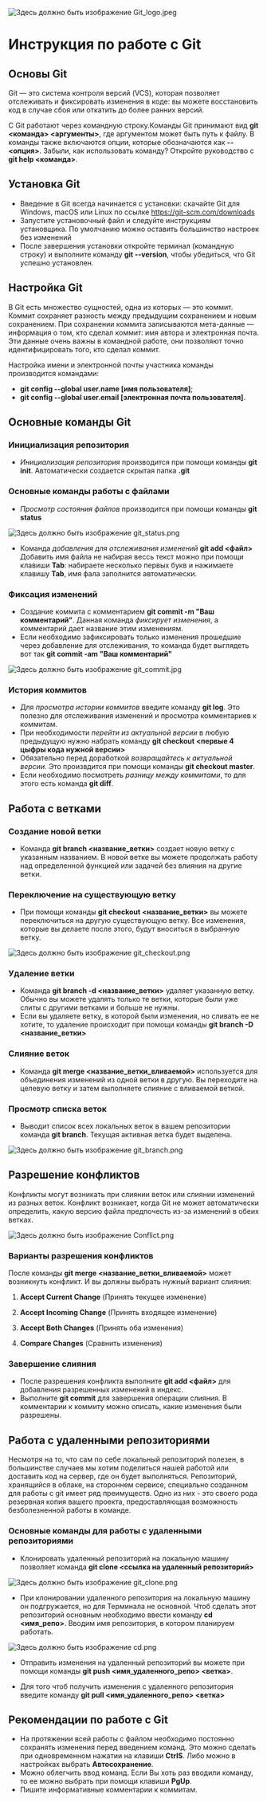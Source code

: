 ![Здесь должно быть изображение Git_logo.jpeg](Git_logo.jpeg)

# Инструкция по работе с Git

## Основы Git

Git — это система контроля версий (VCS), которая позволяет отслеживать и фиксировать изменения в коде: вы можете восстановить код в случае сбоя или откатить до более ранних версий.

С Git работают через командную строку.Команды Git принимают вид **git <команда> <аргументы>**, где аргументом может быть путь к файлу. В команды также включаются опции, которые обозначаются как **--<опция>**. Забыли, как использовать команду? Откройте руководство с **git help <команда>**.

## Установка Git

* Введение в Git всегда начинается с установки: скачайте Git для Windows, macOS или Linux по ссылке 
https://git-scm.com/downloads 
* Запустите установочный файл и следуйте инструкциям установщика. По умолчанию можно оставить большинство настроек без изменений
* После завершения установки откройте терминал (командную строку) и выполните команду **git --version**, чтобы убедиться, что Git успешно установлен.

## Настройка Git

В Git есть множество сущностей, одна из которых — это коммит. Коммит сохраняет разность между предыдущим сохранением и новым сохранением. При сохранении коммита записываются мета-данные — информация о том, кто сделал коммит: имя автора и электронная почта. Эти данные очень важны в командной работе, они позволяют точно идентифицировать того, кто сделал коммит.

Настройка имени и электронной почты участника команды производится командами:

* **git config --global user.name [имя пользователя]**;
* **git config --global user.email [электронная почта пользователя]**.

## Основные команды Git

### Инициализация репозитория

* *Инициализация репозитория* производится при помощи команды **git init**. Автоматически создается скрытая папка **.git**

### Основные команды работы с файлами

* *Просмотр состояния файлов* производится при помощи команды 
**git status** 

![Здесь должно быть изображение git_status.png](git_status.png)

* Команда *добавления для отслеживания изменений* **git add <файл>** Добавить имя файла не набирая вессь текст можно при помощи клавиши **Tab**: набираете несколько первых букв и нажимаете клавишу **Tab**, имя фала заполнится автоматически.

### Фиксация изменений

* Создание коммита с комментарием **git commit -m "Ваш комментарий"**. Данная команда *фиксирует изменения*, а комментарий дает название этим изменениям.
* Если необходимо зафиксировать только изменения прошедшие через добавление для отслеживания, то команда будет выглядеть вот так **git commit -am "Ваш комментарий"**

![Здесь должно быть изображение git_commit.jpg](git_commit.jpg)

### История коммитов

* Для *просмотра истории коммитов* введите команду **git log**. Это полезно для отслеживания изменений и просмотра комментариев к коммитам.
* При необходимости *перейти из актуальной версии* в любую предыдущую нужно набрать команду **git checkout <первые 4 цыфры кода нужной версии>**
* Обязательно перед доработкой *возвращайтесь к актуальной версии*. Это произвдится при помощи команды **git checkout master**.
* Если необходимо посмотреть *разницу между коммитами*, то для этого есть команда **git diff**.

## Работа с ветками

### Создание новой ветки

* Команда **git branch <название_ветки>** создает новую ветку с указанным названием. В новой ветке вы можете продолжать работу над определенной функцией или задачей без влияния на другие ветки.

### Переключение на существующую ветку

* При помощи команды **git checkout <название_ветки>** вы можете переключиться на другую существующую ветку. Все изменения, которые вы делаете после этого, будут вноситься в выбранную ветку.

![Здесь должно быть изображение git_checkout.png](git_checkout.png)


### Удаление ветки

* Команда **git branch -d <название_ветки>** удаляет указанную ветку. Обычно вы можете удалять только те ветки, которые были уже слиты с другими ветками и больше не нужны.
* Если вы удаляете ветку, в которой были изменения, но сливать ее не хотите, то удаление происходит при помощи команды **git branch -D <название_ветки>**

### Слияние веток

* Команда **git merge <название_ветки_вливаемой>** используется для объединения изменений из одной ветки в другую. Вы переходите на целевую ветку и затем выполняете слияние с вливаемой веткой.

### Просмотр списка веток

* Выводит список всех локальных веток в вашем репозитории команда **git branch**. Текущая активная ветка будет выделена.

![Здесь должно быть изображение git_branch.png](git_branch.png)


## Разрешение конфликтов

Конфликты могут возникать при слиянии веток или слиянии изменений из разных веток. Конфликт возникает, когда Git не может автоматически определить, какую версию файла предпочесть из-за изменений в обеих ветках. 


![Здесь должно быть изображение Conflict.png](Conflict.png)

### Варианты разрешения конфликтов

 После команды **git merge <название_ветки_вливаемой>** может возникнуть конфликт. И вы должны выбрать нужный вариант слияния:
1. **Accept Current Change** (Принять текущее изменение)

2. **Accept Incoming Change** (Принять входящее изменение)
3. **Accept Both Changes** (Принять оба изменения)
4. **Compare Changes** (Сравнить изменения)

### Завершение слияния

* После разрешения конфликта выполните **git add <файл>** для добавления разрешенных изменений в индекс.
* Выполните **git commit** для завершения операции слияния. В комментарии к коммиту можно описать, какие изменения были разрешены.

## Работа с удаленными репозиториями

Несмотря на то, что сам по себе локальный репозиторий полезен, в большинстве случаев мы хотим поделиться нашей работой или доставить код на сервер, где он будет выполняться.
Репозиторий, хранящийся в облаке, на стороннем сервисе, специально созданном для работы с git имеет ряд преимуществ. Одно из них - это своего рода резервная копия вашего проекта, предоставляющая возможность безболезненной работы в команде. 

### Основные команды для работы с удаленными репозиториями

* Клонировать удаленный репозиторий на локальную машину позволяет команда **git clone <ссылка на удаленный репозиторий>**

![Здесь должно быть изображение git_clone.png](git_clone.png)

* При клонировании удаленного репозитория на локальную машину он подгружается, но для Терминала не основной. Чтоб сделать этот репозиторий основным необходимо ввести команду 
**cd <имя_репо>**. Вводим имя репозитория, в котором планируем работать.

![Здесь должно быть изображение cd.png](cd.png)

* Отправить изменения на удаленный репозиторий вы можете при помощи команды **git push <имя_удаленного_репо> <ветка>**.

* Для того чтоб получить изменения с удаленного репозитория введите команду **git pull <имя_удаленного_репо> <ветка>**

## Рекомендации по работе с Git

* На протяжении всей работы с файлом необходимо постоянно сохранять изменения перед введением команд. Это можно сделать при одновременном нажатии на клавиши **CtrlS**. Либо можно в настройках выбрать **Автосохранение**.
* Можно облегчить ввод команд. Если Вы хоть раз вводили команду, то ее можно выбрать при помощи клавиши **PgUp**.
* Пишите информативные комментарии к коммитам.
